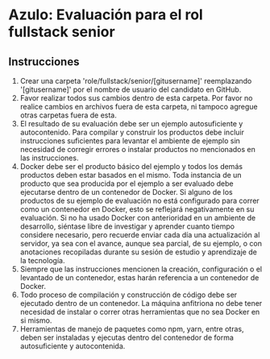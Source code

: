 # Azulo: Evaluación para el rol fullstack senior
## Instrucciones
1. Crear una carpeta 'role/fullstack/senior/[gitusername]' reemplazando '[gitusername]' por el nombre de usuario del candidato en GitHub.
1. Favor realizar todos sus cambios dentro de esta carpeta. Por favor no realice cambios en archivos fuera de esta carpeta, ni tampoco agregue otras carpetas fuera de esta.
1. El resultado de su evaluación debe ser un ejemplo autosuficiente y autocontenido. Para compilar y construir los productos debe incluir instrucciones suficientes para levantar el ambiente de ejemplo sin necesidad de corregir errores o instalar productos no mencionados en las instrucciones.
1. Docker debe ser el producto básico del ejemplo y todos los demás productos deben estar basados en el mismo. Toda instancia de un producto que sea producida por el ejemplo a ser evaluado debe ejecutarse dentro de un contenedor de Docker. Si alguno de los productos de su ejemplo de evaluación no está configurado para correr como un contenedor en Docker, esto se reflejará negativamente en su evaluación. Si no ha usado Docker con anterioridad en un ambiente de desarrollo, siéntase libre de investigar y aprender cuanto tiempo considere necesario, pero recuerde enviar cada día una actualización al servidor, ya sea con el avance, aunque sea parcial, de su ejemplo, o con anotaciones recopiladas durante su sesión de estudio y aprendizaje de la tecnología.
1. Siempre que las instrucciones mencionen la creación, configuración o el levantado de un contenedor, estas harán referencia a un contenedor de Docker.
1. Todo proceso de compilación y construcción de código debe ser ejecutado dentro de un contenedor. La máquina anfitriona no debe tener necesidad de instalar o correr otras herramientas que no sea Docker en si mismo.
1. Herramientas de manejo de paquetes como npm, yarn, entre otras, deben ser instaladas y ejecutas dentro del contenedor de forma autosuficiente y autocontenida.